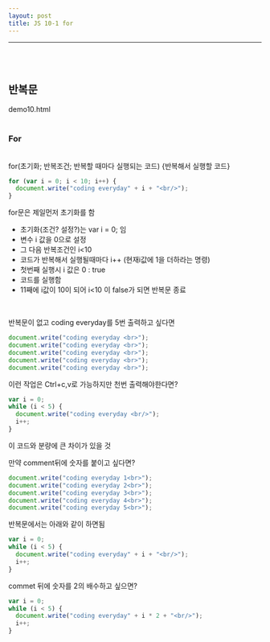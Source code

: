 ```yaml
---
layout: post
title: JS 10-1 for
---
```


---

<br><br>

## 반복문

demo10.html
<br><br>

### For

<br>
for(초기화; 반복조건; 반복할 때마다 실행되는 코드) {반복해서 실행할 코드}

```javascript
for (var i = 0; i < 10; i++) {
  document.write("coding everyday" + i + "<br/>");
}
```

for문은 제일먼저 초기화를 함<br>

- 초기화(조건? 설정?)는 var i = 0; 임<br>
- 변수 i 값을 0으로 설정 <br>
- 그 다음 반복조건인 i<10 <br>
- 코드가 반복해서 실행될때마다 i++ (현재i값에 1을 더하라는 명령)<br>
- 첫번째 실행시 i 값은 0 : true <br>
- 코드를 실행함<br>
- 11째에 i값이 10이 되어 i<10 이 false가 되면 반복문 종료<br>

<br>

반복문이 없고 coding everyday를 5번 출력하고 싶다면

```javascript
document.write("coding everyday <br>");
document.write("coding everyday <br>");
document.write("coding everyday <br>");
document.write("coding everyday <br>");
document.write("coding everyday <br>");
```

이런 작업은 Ctrl+c,v로 가능하지만 천번 출력해야한다면?

```javascript
var i = 0;
while (i < 5) {
  document.write("coding everyday <br/>");
  i++;
}
```

이 코드와 분량에 큰 차이가 있을 것

만약 comment뒤에 숫자를 붙이고 싶다면?

```javascript
document.write("coding everyday 1<br>");
document.write("coding everyday 2<br>");
document.write("coding everyday 3<br>");
document.write("coding everyday 4<br>");
document.write("coding everyday 5<br>");
```

반복문에서는 아래와 같이 하면됨

```javascript
var i = 0;
while (i < 5) {
  document.write("coding everyday" + i + "<br/>");
  i++;
}
```

commet 뒤에 숫자를 2의 배수하고 싶으면?

```javascript
var i = 0;
while (i < 5) {
  document.write("coding everyday" + i * 2 + "<br/>");
  i++;
}
```
